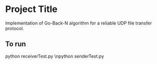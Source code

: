 # Project Title

Implementation of Go-Back-N algorithm for a reliable UDP file transfer protocol.

## To run

python receiverTest.py \npython senderTest.py <ip-of-receiver> <window-size> <timeout-interval> <file-to-send>